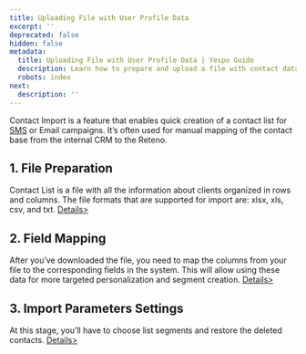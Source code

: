 ```yaml
---
title: Uploading File with User Profile Data
excerpt: ''
deprecated: false
hidden: false
metadata:
  title: Uploading File with User Profile Data | Yespo Guide
  description: Learn how to prepare and upload a file with contact data
  robots: index
next:
  description: ''
---
```

Contact Import is a feature that enables quick creation of a contact list for [SMS](https://docs.yespo.io/docs/creation-sms) or Email campaigns. It’s often used for manual mapping of the contact base from the internal CRM to the Reteno.

## 1. File Preparation

Contact List is a file with all the information about clients organized in rows and columns. The file formats that are supported for import are: xlsx, xls, csv, and txt. [Details>](https://docs.yespo.io/docs/files-preparation)

## 2. Field Mapping

After you’ve downloaded the file, you need to map the columns from your file to the corresponding fields in the system. This will allow using these data for more targeted personalization and segment creation. [Details>](https://docs.yespo.io/docs/file-uploading#mapping-contact-fields)

## 3. Import Parameters Settings

At this stage, you’ll have to choose list segments and restore the deleted contacts. [Details>](https://docs.yespo.io/docs/file-uploading#import-parameters)
